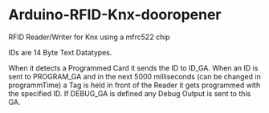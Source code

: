 # Arduino-RFID-Knx-dooropener
RFID Reader/Writer for Knx using a mfrc522 chip


IDs are 14 Byte Text Datatypes.

When it detects a Programmed Card it sends the ID to ID_GA. When an ID is sent to PROGRAM_GA and in the next 5000 milliseconds (can be changed in programmTime) a Tag is held in front of the Reader it gets programmed with the specified ID.
If DEBUG_GA is defined any Debug Output is sent to this GA.